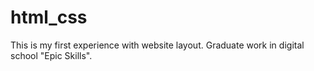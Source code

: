 # html_css
This is my first experience with website layout. Graduate work in digital school "Epic Skills".
